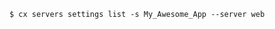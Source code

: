 <!-- usedin: [ _includes/_inlines/Toolbelt/common/servers/servers_example-1-v1.md] -->

```
$ cx servers settings list -s My_Awesome_App --server web
```
